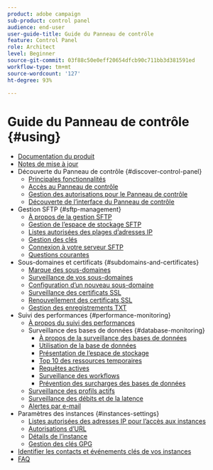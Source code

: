 ```yaml
---
product: adobe campaign
sub-product: control panel
audience: end-user
user-guide-title: Guide du Panneau de contrôle
feature: Control Panel
role: Architect
level: Beginner
source-git-commit: 03f88c50e0eff20654dfcb90c711bb3d381591ed
workflow-type: tm+mt
source-wordcount: '127'
ht-degree: 93%

---
```



# Guide du Panneau de contrôle {#using}

+ [Documentation du produit](control-panel-home.md)
+ [Notes de mise à jour](release-notes.md)
+ Découverte du Panneau de contrôle {#discover-control-panel}
   + [Principales fonctionnalités](discover/using/key-features.md)
   + [Accès au Panneau de contrôle](discover/using/accessing-control-panel.md)
   + [Gestion des autorisations pour le Panneau de contrôle](discover/using/managing-permissions.md)
   + [Découverte de l’interface du Panneau de contrôle](discover/using/discovering-the-interface.md)
+ Gestion SFTP {#sftp-management}
   + [À propos de la gestion SFTP](sftp/using/about-sftp-management.md)
   + [Gestion de l’espace de stockage SFTP](sftp/using/sftp-storage-management.md)
   + [Listes autorisées des plages d’adresses IP](sftp/using/ip-range-allow-listing.md)
   + [Gestion des clés](sftp/using/key-management.md)
   + [Connexion à votre serveur SFTP](sftp/using/logging-into-sftp-server.md)
   + [Questions courantes](sftp/using/common-questions.md)
+ Sous-domaines et certificats {#subdomains-and-certificates}
   + [Marque des sous-domaines](subdomains-certificates/using/subdomains-branding.md)
   + [Surveillance de vos sous-domaines](subdomains-certificates/using/monitoring-subdomains.md)
   + [Configuration d’un nouveau sous-domaine](subdomains-certificates/using/setting-up-new-subdomain.md)
   + [Surveillance des certificats SSL](subdomains-certificates/using/monitoring-ssl-certificates.md)
   + [Renouvellement des certificats SSL](subdomains-certificates/using/renewing-subdomain-certificate.md)
   + [Gestion des enregistrements TXT](subdomains-certificates/using/managing-txt-records.md)
+ Suivi des performances {#performance-monitoring}
   + [À propos du suivi des performances](performance-monitoring/using/about-performance-monitoring.md)
   + Surveillance des bases de données {#database-monitoring}
      + [À propos de la surveillance des bases de données](performance-monitoring/using/database-monitoring.md)
      + [Utilisation de la base de données](performance-monitoring/using/database-utilization.md)
      + [Présentation de l’espace de stockage](performance-monitoring/using/database-storage-overview.md)
      + [Top 10 des ressources temporaires](performance-monitoring/using/database-top-ten-resources.md)
      + [Requêtes actives](performance-monitoring/using/database-active-queries.md)
      + [Surveillance des workflows](performance-monitoring/using/workflow-monitoring.md)
      + [Prévention des surcharges des bases de données](performance-monitoring/using/database-preventing-overload.md)
   + [Surveillance des profils actifs](performance-monitoring/using/active-profiles-monitoring.md)
   + [Surveillance des débits et de la latence](performance-monitoring/using/thoughputs-latencies.md)
   + [Alertes par e-mail](performance-monitoring/using/email-alerting.md)
+ Paramètres des instances {#instances-settings}
   + [Listes autorisées des adresses IP pour l’accès aux instances](instances-settings/using/ip-allow-listing-instance-access.md)
   + [Autorisations d’URL](instances-settings/using/url-permissions.md)
   + [Détails de l’instance](instances-settings/using/instance-details.md)
   + [Gestion des clés GPG](instances-settings/using/gpg-keys-management.md)
+ [Identifier les contacts et événements clés de vos instances](service-events/service-events.md)
+ [FAQ](faq.md)
